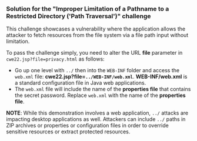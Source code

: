 ### Solution for the "Improper Limitation of a Pathname to a Restricted Directory ('Path Traversal')" challenge

This challenge showcases a vulnerability where the application allows the attacker to fetch resources from the file system via a file path input without limitation.

To pass the challenge simply, you need to alter the URL **file** parameter in `cwe22.jsp?file=privacy.html` as follows:

* Go up one level with `../` then into the `WEB-INF` folder and access the `web.xml` file: **cwe22.jsp?file=`../WEB-INF/web.xml`**. 
    **WEB-INF/web.xml** is a standard configuration file in Java web applications.
* The `web.xml` file will include the name of the **properties file** that contains the secret password. Replace `web.xml` with the name of the **properties file**.

**NOTE**: While this demonstration involves a web application, `../` attacks are impacting desktop applications as well. 
Attackers can include `../` paths in ZIP archives or properties or configuration files in order to override sensitive resources or extract protected resources.